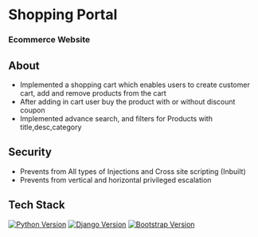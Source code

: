
# Shopping Portal
### Ecommerce Website


## About
* Implemented a shopping cart which enables users to create customer
cart, add and remove products from the cart
* After adding in cart user buy the product with or without discount coupon
* Implemented advance search, and filters for Products with title,desc,category

## Security
* Prevents from All types of Injections and Cross site scripting (Inbuilt)
* Prevents from vertical and horizontal privileged escalation

## Tech Stack
[![Python Version](https://img.shields.io/badge/python-3.8-brightgreen.svg)](https://python.org)
[![Django Version](https://img.shields.io/badge/django-3.2-brightgreen.svg)](https://djangoproject.com)
[![Bootstrap Version](https://img.shields.io/badge/bootstrap-4.5-5555ff)](http://getbootstrap.com)
